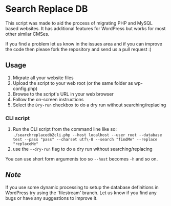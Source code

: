# Search Replace DB

This script was made to aid the process of migrating PHP and MySQL based websites. It has additional features for WordPress but works for most other similar CMSes.

If you find a problem let us know in the issues area and if you can improve the code then please fork the repository and send us a pull request :)

## Usage

1. Migrate all your website files
2. Upload the script to your web root (or the same folder as wp-config.php)
3. Browse to the script's URL in your web browser
4. Follow the on-screen instructions
5. Select the `Dry-run` checkbox to do a dry run without searching/replacing

### CLI script

1. Run the CLI script from the command line like so:
   ```./searchreplacedb2cli.php --host localhost --user root --database test --pass "pass" --charset utf\-8 --search "findMe" --replace "replaceMe"```
2. use the `--dry-run` flag to do a dry run without searching/replacing

You can use short form arguments too so `--host` becomes `-h` and so on.

## _Note_

If you use some dynamic processing to setup the database definitions in WordPress try using the 'filestream' branch. Let us know if you find any bugs or have any suggestions to improve it.
